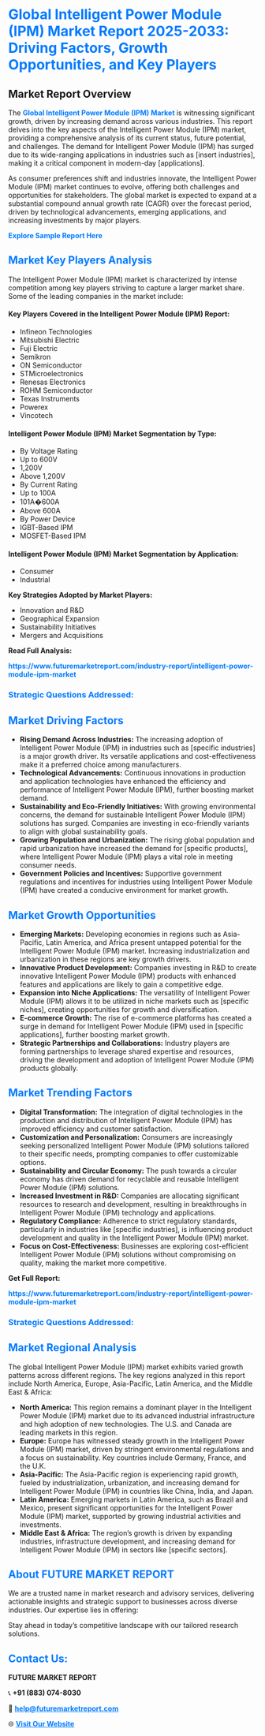 <h1 style="color: #007BFF;">Global Intelligent Power Module (IPM) Market Report 2025-2033: Driving Factors, Growth Opportunities, and Key Players</h1>

<section id="overview">
<h2>Market Report Overview</h2>
<p>The <a href="https://www.futuremarketreport.com/industry-report/intelligent-power-module-ipm-market" style="color: #007BFF; text-decoration: none;"><strong>Global Intelligent Power Module (IPM) Market</strong></a> is witnessing significant growth, driven by increasing demand across various industries. This report delves into the key aspects of the Intelligent Power Module (IPM) market, providing a comprehensive analysis of its current status, future potential, and challenges. The demand for Intelligent Power Module (IPM) has surged due to its wide-ranging applications in industries such as [insert industries], making it a critical component in modern-day [applications].</p>
<p>As consumer preferences shift and industries innovate, the Intelligent Power Module (IPM) market continues to evolve, offering both challenges and opportunities for stakeholders. The global market is expected to expand at a substantial compound annual growth rate (CAGR) over the forecast period, driven by technological advancements, emerging applications, and increasing investments by major players.</p>
</section>

<section id="overview">
<p><a href="https://www.futuremarketreport.com/request-sample/reportId=108025" style="color: #007BFF; text-decoration: none;"><strong>Explore Sample Report Here</strong></a></p>
</section>

<section id="key-players">
<h2 style="color: #007BFF;">Market Key Players Analysis</h2>
<p>The Intelligent Power Module (IPM) market is characterized by intense competition among key players striving to capture a larger market share. Some of the leading companies in the market include:</p>
<h4>Key Players Covered in the Intelligent Power Module (IPM) Report:</h4>
<ul><li>Infineon Technologies</li><li>Mitsubishi Electric</li><li>Fuji Electric</li><li>Semikron</li><li>ON Semiconductor</li><li>STMicroelectronics</li><li>Renesas Electronics</li><li>ROHM Semiconductor</li><li>Texas Instruments</li><li>Powerex</li><li>Vincotech</li></ul>
<h4>Intelligent Power Module (IPM) Market Segmentation by Type:</h4>
<ul><li>By Voltage Rating</li><li>Up to 600V</li><li>1,200V</li><li>Above 1,200V</li><li>By Current Rating</li><li>Up to 100A</li><li>101A�600A</li><li>Above 600A</li><li>By Power Device</li><li>IGBT-Based IPM</li><li>MOSFET-Based IPM</li></ul>

<h4>Intelligent Power Module (IPM) Market Segmentation by Application:</h4>
<ul><li>Consumer</li><li>Industrial</li></ul>
<p><strong>Key Strategies Adopted by Market Players:</strong></p>
<ul>
<li>Innovation and R&D</li>
<li>Geographical Expansion</li>
<li>Sustainability Initiatives</li>
<li>Mergers and Acquisitions</li>
</ul>
</section>

<section>
<p><strong>Read Full Analysis: </strong></p><a href="https://www.futuremarketreport.com/industry-report/intelligent-power-module-ipm-market" style="color: #007BFF; text-decoration: none;"><strong>https://www.futuremarketreport.com/industry-report/intelligent-power-module-ipm-market</strong></a>
<h3 style="color: #007BFF;">Strategic Questions Addressed:</h3>
</section>

<section id="driving-factors">
<h2 style="color: #007BFF;">Market Driving Factors</h2>
<ul>
<li><strong>Rising Demand Across Industries:</strong> The increasing adoption of Intelligent Power Module (IPM) in industries such as [specific industries] is a major growth driver. Its versatile applications and cost-effectiveness make it a preferred choice among manufacturers.</li>
<li><strong>Technological Advancements:</strong> Continuous innovations in production and application technologies have enhanced the efficiency and performance of Intelligent Power Module (IPM), further boosting market demand.</li>
<li><strong>Sustainability and Eco-Friendly Initiatives:</strong> With growing environmental concerns, the demand for sustainable Intelligent Power Module (IPM) solutions has surged. Companies are investing in eco-friendly variants to align with global sustainability goals.</li>
<li><strong>Growing Population and Urbanization:</strong> The rising global population and rapid urbanization have increased the demand for [specific products], where Intelligent Power Module (IPM) plays a vital role in meeting consumer needs.</li>
<li><strong>Government Policies and Incentives:</strong> Supportive government regulations and incentives for industries using Intelligent Power Module (IPM) have created a conducive environment for market growth.</li>
</ul>
</section>

<section id="growth-opportunities">
<h2 style="color: #007BFF;">Market Growth Opportunities</h2>
<ul>
<li><strong>Emerging Markets:</strong> Developing economies in regions such as Asia-Pacific, Latin America, and Africa present untapped potential for the Intelligent Power Module (IPM) market. Increasing industrialization and urbanization in these regions are key growth drivers.</li>
<li><strong>Innovative Product Development:</strong> Companies investing in R&D to create innovative Intelligent Power Module (IPM) products with enhanced features and applications are likely to gain a competitive edge.</li>
<li><strong>Expansion into Niche Applications:</strong> The versatility of Intelligent Power Module (IPM) allows it to be utilized in niche markets such as [specific niches], creating opportunities for growth and diversification.</li>
<li><strong>E-commerce Growth:</strong> The rise of e-commerce platforms has created a surge in demand for Intelligent Power Module (IPM) used in [specific applications], further boosting market growth.</li>
<li><strong>Strategic Partnerships and Collaborations:</strong> Industry players are forming partnerships to leverage shared expertise and resources, driving the development and adoption of Intelligent Power Module (IPM) products globally.</li>
</ul>
</section>

<section id="trending-factors">
<h2 style="color: #007BFF;">Market Trending Factors</h2>
<ul>
<li><strong>Digital Transformation:</strong> The integration of digital technologies in the production and distribution of Intelligent Power Module (IPM) has improved efficiency and customer satisfaction.</li>
<li><strong>Customization and Personalization:</strong> Consumers are increasingly seeking personalized Intelligent Power Module (IPM) solutions tailored to their specific needs, prompting companies to offer customizable options.</li>
<li><strong>Sustainability and Circular Economy:</strong> The push towards a circular economy has driven demand for recyclable and reusable Intelligent Power Module (IPM) solutions.</li>
<li><strong>Increased Investment in R&D:</strong> Companies are allocating significant resources to research and development, resulting in breakthroughs in Intelligent Power Module (IPM) technology and applications.</li>
<li><strong>Regulatory Compliance:</strong> Adherence to strict regulatory standards, particularly in industries like [specific industries], is influencing product development and quality in the Intelligent Power Module (IPM) market.</li>
<li><strong>Focus on Cost-Effectiveness:</strong> Businesses are exploring cost-efficient Intelligent Power Module (IPM) solutions without compromising on quality, making the market more competitive.</li>
</ul>
</section>

<section>
<p><strong>Get Full Report: </strong></p><a href="https://www.futuremarketreport.com/industry-report/intelligent-power-module-ipm-market" style="color: #007BFF; text-decoration: none;"><strong>https://www.futuremarketreport.com/industry-report/intelligent-power-module-ipm-market</strong></a>
<h3 style="color: #007BFF;">Strategic Questions Addressed:</h3>
</section>


<section id="regional-analysis">
<h2 style="color: #007BFF;">Market Regional Analysis</h2>
<p>The global Intelligent Power Module (IPM) market exhibits varied growth patterns across different regions. The key regions analyzed in this report include North America, Europe, Asia-Pacific, Latin America, and the Middle East & Africa:</p>
<ul>
<li><strong>North America:</strong> This region remains a dominant player in the Intelligent Power Module (IPM) market due to its advanced industrial infrastructure and high adoption of new technologies. The U.S. and Canada are leading markets in this region.</li>
<li><strong>Europe:</strong> Europe has witnessed steady growth in the Intelligent Power Module (IPM) market, driven by stringent environmental regulations and a focus on sustainability. Key countries include Germany, France, and the U.K.</li>
<li><strong>Asia-Pacific:</strong> The Asia-Pacific region is experiencing rapid growth, fueled by industrialization, urbanization, and increasing demand for Intelligent Power Module (IPM) in countries like China, India, and Japan.</li>
<li><strong>Latin America:</strong> Emerging markets in Latin America, such as Brazil and Mexico, present significant opportunities for the Intelligent Power Module (IPM) market, supported by growing industrial activities and investments.</li>
<li><strong>Middle East & Africa:</strong> The region’s growth is driven by expanding industries, infrastructure development, and increasing demand for Intelligent Power Module (IPM) in sectors like [specific sectors].</li>
</ul>
</section>

<footer>
<h2 style="color: #007BFF;">About FUTURE MARKET REPORT</h2>
<p>We are a trusted name in market research and advisory services, delivering actionable insights and strategic support to businesses across diverse industries. Our expertise lies in offering:</p>

<p>Stay ahead in today’s competitive landscape with our tailored research solutions.</p>

<h2 style="color: #007BFF;">Contact Us:</h2>
<p><strong>FUTURE MARKET REPORT</strong></p>
<p>📞 <strong>+91 (883) 074-8030</strong></p>
<p>📧 <strong><a href="mailto:help@futuremarketreport.com" style="color: #007BFF;">help@futuremarketreport.com</a></strong></p>
<p>🌐 <strong><a href="https://www.futuremarketreport.com/" style="color: #007BFF;">Visit Our Website</a></strong></p>
</footer>